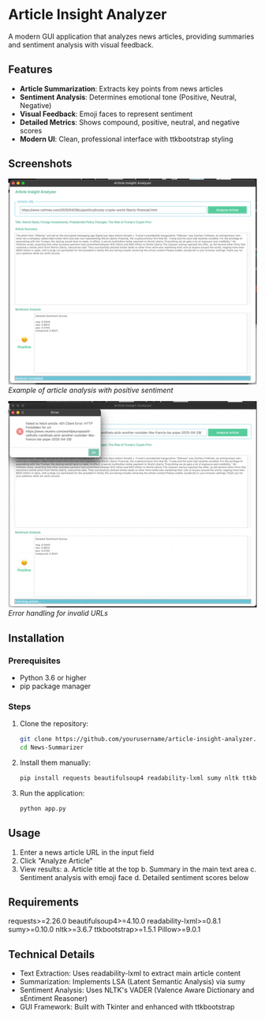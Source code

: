 # Article Insight Analyzer

A modern GUI application that analyzes news articles, providing summaries and sentiment analysis with visual feedback.

## Features

- **Article Summarization**: Extracts key points from news articles
- **Sentiment Analysis**: Determines emotional tone (Positive, Neutral, Negative)
- **Visual Feedback**: Emoji faces to represent sentiment
- **Detailed Metrics**: Shows compound, positive, neutral, and negative scores
- **Modern UI**: Clean, professional interface with ttkbootstrap styling

## Screenshots

![Analysis Example](https://github.com/Pags2003/News-Summarizer/blob/main/screenshorts/analysis_example.png?raw=true) 
*Example of article analysis with positive sentiment*

![Error Handling](https://github.com/Pags2003/News-Summarizer/blob/main/screenshorts/error_message.png?raw=true) 
*Error handling for invalid URLs*

## Installation

### Prerequisites

- Python 3.6 or higher
- pip package manager

### Steps

1. Clone the repository:
   ```bash
   git clone https://github.com/yourusername/article-insight-analyzer.git
   cd News-Summarizer
   ```
2. Install them manually:
    ```bash
    pip install requests beautifulsoup4 readability-lxml sumy nltk ttkbootstrap pillow
    ```
3. Run the application:
    ```bash
    python app.py
    ```

## Usage
1. Enter a news article URL in the input field
2. Click "Analyze Article"
3. View results:
    a. Article title at the top
    b. Summary in the main text area
    c. Sentiment analysis with emoji face
    d. Detailed sentiment scores below

## Requirements
   requests>=2.26.0
   beautifulsoup4>=4.10.0
   readability-lxml>=0.8.1
   sumy>=0.10.0
   nltk>=3.6.7
   ttkbootstrap>=1.5.1
   Pillow>=9.0.1
    
## Technical Details
* Text Extraction: Uses readability-lxml to extract main article content
* Summarization: Implements LSA (Latent Semantic Analysis) via sumy
* Sentiment Analysis: Uses NLTK's VADER (Valence Aware Dictionary and sEntiment Reasoner)
* GUI Framework: Built with Tkinter and enhanced with ttkbootstrap
